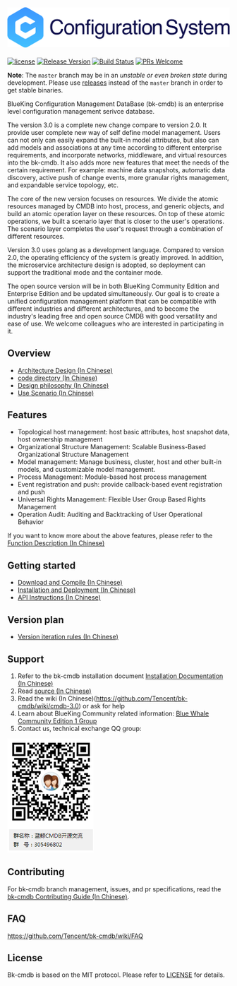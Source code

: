 ![](docs/resource/img/BKEN.png)
---
[![license](https://img.shields.io/badge/license-mit-brightgreen.svg?style=flat)](https://github.com/Tencent/bk-cmdb/blob/master/LICENSE)
[![Release Version](https://img.shields.io/badge/release-3.0.6-brightgreen.svg)](https://github.com/Tencent/bk-cmdb/releases)
[![Build Status](https://travis-ci.org/gmaclinuxer/bk-cmdb.svg?branch=master)](https://travis-ci.org/gmaclinuxer/bk-cmdb)
[![PRs Welcome](https://img.shields.io/badge/PRs-welcome-brightgreen.svg)](https://github.com/Tencent/bk-cmdb/pulls)

**Note**: The `master` branch may be in an *unstable or even broken state* during development.
Please use [releases](https://github.com/tencent/bk-cmdb/releases) instead of the `master` branch in order to get stable binaries.

BlueKing Configuration Management DataBase (bk-cmdb) is an enterprise level configuration management serivce database. 

The version 3.0 is a complete new change compare to version 2.0. It provide user complete new way of self define model management. Users can not only can easily expand the built-in model attributes, but also can add models and associations at any time according to different enterprise requirements, and incorporate networks, middleware, and virtual resources into the bk-cmdb. It also adds more new features that meet the needs of the certain requirement. For example: machine data snapshots, automatic data discovery, active push of change events, more granular rights management, and expandable service topology, etc. 

The core of the new version focuses on resources. We divide the atomic resources managed by CMDB into host, process, and generic objects, and build an atomic operation layer on these resources. On top of these atomic operations, we built a scenario layer that is closer to the user's operations. The scenario layer completes the user's request through a combination of different resources.

Version 3.0 uses golang as a development language. Compared to version 2.0, the operating efficiency of the system is greatly improved. In addition, the microservice architecture design is adopted, so deployment can support the traditional mode and the container mode.

The open source version will be in both BlueKing Community Edition and Enterprise Edition and be updated simultaneously. Our goal is to create a unified configuration management platform that can be compatible with different industries and different architectures, and to become the industry's leading free and open source CMDB with good versatility and ease of use. We welcome colleagues who are interested in participating in it.

## Overview
* [Architecture Design (In Chinese)](docs/overview/architecture.md)
* [code directory (In Chinese)](docs/overview/code_framework.md)
* [Design philosophy (In Chinese)](docs/overview/design.md)
* [Use Scenario (In Chinese)](docs/overview/usecase.md)

## Features
* Topological host management: host basic attributes, host snapshot data, host ownership management
* Organizational Structure Management: Scalable Business-Based Organizational Structure Management
* Model management: Manage business, cluster, host and other built-in models, and customizable model management.
* Process Management: Module-based host process management
* Event registration and push: provide callback-based event registration and push
* Universal Rights Management: Flexible User Group Based Rights Management
* Operation Audit: Auditing and Backtracking of User Operational Behavior

If you want to know more about the above features, please refer to the [Function Description (In Chinese)](http://bk.tencent.com/document/bkprod/000120.html)

## Getting started
* [Download and Compile (In Chinese)](docs/overview/source_compile.md)
* [Installation and Deployment (In Chinese)](docs/overview/installation.md)
* [API Instructions (In Chinese)](docs/apidoc/readme.md)

## Version plan
* [Version iteration rules (In Chinese)](docs/VERSION.md)

## Support
1. Refer to the bk-cmdb installation document [Installation Documentation (In Chinese)](docs/overview/installation.md)
2. Read [source (In Chinese)](https://github.com/Tencent/bk-cmdb/tree/master)
3. Read the wiki (In Chinese)(https://github.com/Tencent/bk-cmdb/wiki/cmdb-3.0) or ask for help
4. Learn about BlueKing Community related information: [Blue Whale Community Edition 1 Group](https://jq.qq.com/?_wv=1027&k=5zk8F7G)
5. Contact us, technical exchange QQ group:

![qq](docs/resource/img/qq.png)

## Contributing
For bk-cmdb branch management, issues, and pr specifications, read the [bk-cmdb Contributing Guide (In Chinese)](docs/CONTRIBUTING.md).

## FAQ

https://github.com/Tencent/bk-cmdb/wiki/FAQ

## License
Bk-cmdb is based on the MIT protocol. Please refer to [LICENSE](LICENSE) for details.
